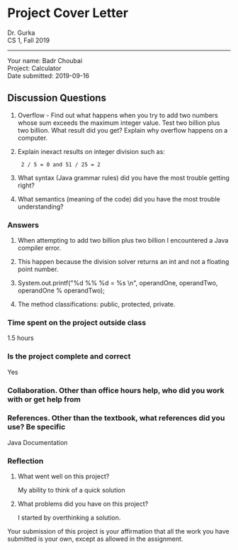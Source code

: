 # Project Cover Letter

Dr. Gurka \
CS 1, Fall 2019

---

Your name: Badr Choubai \
Project: Calculator \
Date submitted: 2019-09-16

## Discussion Questions

1. Overflow - Find out what happens when you try to add two numbers whose sum exceeds the maximum integer value. Test two billion plus two billion. What result did you get? Explain why overflow happens on a computer.

2. Explain inexact results on integer division such as:

        2 / 5 = 0 and 51 / 25 = 2

3. What syntax (Java grammar rules) did you have the most trouble getting right?

4. What semantics (meaning of the code) did you have the most trouble understanding?

### Answers

1. When attempting to add two billion plus two billion I encountered a Java compiler error.

2. This happen because the division solver returns an int and not a floating point number.

3. System.out.printf("%d %% %d = %s \n", operandOne, operandTwo, operandOne % operandTwo);

4. The method classifications: public, protected, private. 

### Time spent on the project outside class

1.5 hours

### Is the project complete and correct

Yes

### Collaboration. Other than office hours help, who did you work with or get help from

### References. Other than the textbook, what references did you use?  Be specific

Java Documentation

### Reflection

1. What went well on this project?

    My ability to think of a quick solution

2. What problems did you have on this project?

    I started by overthinking a solution.

Your submission of this project is your affirmation that all the work you have submitted is your own, except as allowed in the assignment.
